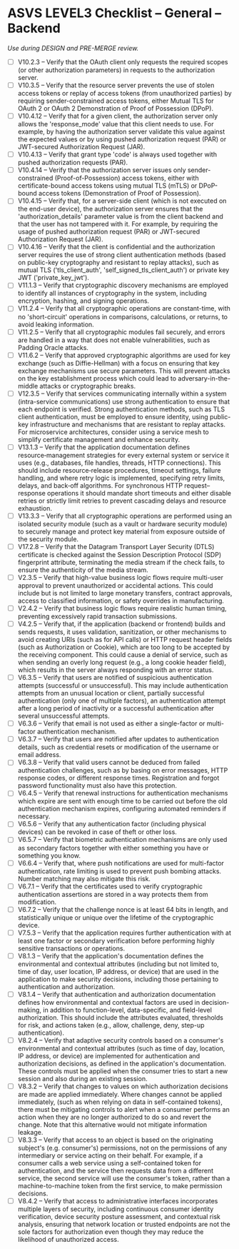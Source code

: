 # ASVS LEVEL3 Checklist – General – Backend

_Use during DESIGN and PRE-MERGE review._

- [ ] V10.2.3 – Verify that the OAuth client only requests the required scopes (or other authorization parameters) in requests to the authorization server.
- [ ] V10.3.5 – Verify that the resource server prevents the use of stolen access tokens or replay of access tokens (from unauthorized parties) by requiring sender-constrained access tokens, either Mutual TLS for OAuth 2 or OAuth 2 Demonstration of Proof of Possession (DPoP).
- [ ] V10.4.12 – Verify that for a given client, the authorization server only allows the 'response_mode' value that this client needs to use. For example, by having the authorization server validate this value against the expected values or by using pushed authorization request (PAR) or JWT-secured Authorization Request (JAR).
- [ ] V10.4.13 – Verify that grant type 'code' is always used together with pushed authorization requests (PAR).
- [ ] V10.4.14 – Verify that the authorization server issues only sender-constrained (Proof-of-Possession) access tokens, either with certificate-bound access tokens using mutual TLS (mTLS) or DPoP-bound access tokens (Demonstration of Proof of Possession).
- [ ] V10.4.15 – Verify that, for a server-side client (which is not executed on the end-user device), the authorization server ensures that the 'authorization_details' parameter value is from the client backend and that the user has not tampered with it. For example, by requiring the usage of pushed authorization request (PAR) or JWT-secured Authorization Request (JAR).
- [ ] V10.4.16 – Verify that the client is confidential and the authorization server requires the use of strong client authentication methods (based on public-key cryptography and resistant to replay attacks), such as mutual TLS ('tls_client_auth', 'self_signed_tls_client_auth') or private key JWT ('private_key_jwt').
- [ ] V11.1.3 – Verify that cryptographic discovery mechanisms are employed to identify all instances of cryptography in the system, including encryption, hashing, and signing operations.
- [ ] V11.2.4 – Verify that all cryptographic operations are constant-time, with no 'short-circuit' operations in comparisons, calculations, or returns, to avoid leaking information.
- [ ] V11.2.5 – Verify that all cryptographic modules fail securely, and errors are handled in a way that does not enable vulnerabilities, such as Padding Oracle attacks.
- [ ] V11.6.2 – Verify that approved cryptographic algorithms are used for key exchange (such as Diffie-Hellman) with a focus on ensuring that key exchange mechanisms use secure parameters. This will prevent attacks on the key establishment process which could lead to adversary-in-the-middle attacks or cryptographic breaks.
- [ ] V12.3.5 – Verify that services communicating internally within a system (intra-service communications) use strong authentication to ensure that each endpoint is verified. Strong authentication methods, such as TLS client authentication, must be employed to ensure identity, using public-key infrastructure and mechanisms that are resistant to replay attacks. For microservice architectures, consider using a service mesh to simplify certificate management and enhance security.
- [ ] V13.1.3 – Verify that the application documentation defines resource‑management strategies for every external system or service it uses (e.g., databases, file handles, threads, HTTP connections). This should include resource‑release procedures, timeout settings, failure handling, and where retry logic is implemented, specifying retry limits, delays, and back‑off algorithms. For synchronous HTTP request–response operations it should mandate short timeouts and either disable retries or strictly limit retries to prevent cascading delays and resource exhaustion.
- [ ] V13.3.3 – Verify that all cryptographic operations are performed using an isolated security module (such as a vault or hardware security module) to securely manage and protect key material from exposure outside of the security module.
- [ ] V17.2.8 – Verify that the Datagram Transport Layer Security (DTLS) certificate is checked against the Session Description Protocol (SDP) fingerprint attribute, terminating the media stream if the check fails, to ensure the authenticity of the media stream.
- [ ] V2.3.5 – Verify that high-value business logic flows require multi-user approval to prevent unauthorized or accidental actions. This could include but is not limited to large monetary transfers, contract approvals, access to classified information, or safety overrides in manufacturing.
- [ ] V2.4.2 – Verify that business logic flows require realistic human timing, preventing excessively rapid transaction submissions.
- [ ] V4.2.5 – Verify that, if the application (backend or frontend) builds and sends requests, it uses validation, sanitization, or other mechanisms to avoid creating URIs (such as for API calls) or HTTP request header fields (such as Authorization or Cookie), which are too long to be accepted by the receiving component. This could cause a denial of service, such as when sending an overly long request (e.g., a long cookie header field), which results in the server always responding with an error status.
- [ ] V6.3.5 – Verify that users are notified of suspicious authentication attempts (successful or unsuccessful). This may include authentication attempts from an unusual location or client, partially successful authentication (only one of multiple factors), an authentication attempt after a long period of inactivity or a successful authentication after several unsuccessful attempts.
- [ ] V6.3.6 – Verify that email is not used as either a single-factor or multi-factor authentication mechanism.
- [ ] V6.3.7 – Verify that users are notified after updates to authentication details, such as credential resets or modification of the username or email address.
- [ ] V6.3.8 – Verify that valid users cannot be deduced from failed authentication challenges, such as by basing on error messages, HTTP response codes, or different response times. Registration and forgot password functionality must also have this protection.
- [ ] V6.4.5 – Verify that renewal instructions for authentication mechanisms which expire are sent with enough time to be carried out before the old authentication mechanism expires, configuring automated reminders if necessary.
- [ ] V6.5.6 – Verify that any authentication factor (including physical devices) can be revoked in case of theft or other loss.
- [ ] V6.5.7 – Verify that biometric authentication mechanisms are only used as secondary factors together with either something you have or something you know.
- [ ] V6.6.4 – Verify that, where push notifications are used for multi-factor authentication, rate limiting is used to prevent push bombing attacks. Number matching may also mitigate this risk.
- [ ] V6.7.1 – Verify that the certificates used to verify cryptographic authentication assertions are stored in a way protects them from modification.
- [ ] V6.7.2 – Verify that the challenge nonce is at least 64 bits in length, and statistically unique or unique over the lifetime of the cryptographic device.
- [ ] V7.5.3 – Verify that the application requires further authentication with at least one factor or secondary verification before performing highly sensitive transactions or operations.
- [ ] V8.1.3 – Verify that the application's documentation defines the environmental and contextual attributes (including but not limited to, time of day, user location, IP address, or device) that are used in the application to make security decisions, including those pertaining to authentication and authorization.
- [ ] V8.1.4 – Verify that authentication and authorization documentation defines how environmental and contextual factors are used in decision-making, in addition to function-level, data-specific, and field-level authorization. This should include the attributes evaluated, thresholds for risk, and actions taken (e.g., allow, challenge, deny, step-up authentication).
- [ ] V8.2.4 – Verify that adaptive security controls based on a consumer's environmental and contextual attributes (such as time of day, location, IP address, or device) are implemented for authentication and authorization decisions, as defined in the application's documentation. These controls must be applied when the consumer tries to start a new session and also during an existing session.
- [ ] V8.3.2 – Verify that changes to values on which authorization decisions are made are applied immediately. Where changes cannot be applied immediately, (such as when relying on data in self-contained tokens), there must be mitigating controls to alert when a consumer performs an action when they are no longer authorized to do so and revert the change. Note that this alternative would not mitigate information leakage.
- [ ] V8.3.3 – Verify that access to an object is based on the originating subject's (e.g. consumer's) permissions, not on the permissions of any intermediary or service acting on their behalf. For example, if a consumer calls a web service using a self-contained token for authentication, and the service then requests data from a different service, the second service will use the consumer's token, rather than a machine-to-machine token from the first service, to make permission decisions.
- [ ] V8.4.2 – Verify that access to administrative interfaces incorporates multiple layers of security, including continuous consumer identity verification, device security posture assessment, and contextual risk analysis, ensuring that network location or trusted endpoints are not the sole factors for authorization even though they may reduce the likelihood of unauthorized access.
